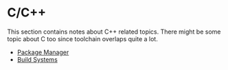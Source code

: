 # C/C++

This section contains notes about C++ related topics. There might be some topic about C too since toolchain overlaps quite a lot.

  - [Package Manager](./pkg.md)
  - [Build Systems](./buildsystems.md)

